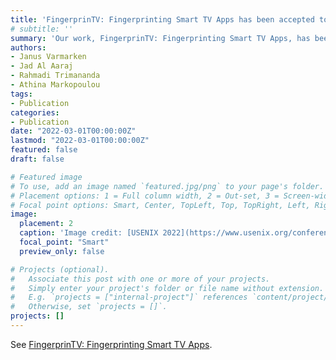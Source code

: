 ```yaml
---
title: 'FingerprinTV: Fingerprinting Smart TV Apps has been accepted to PETS 2022!'
# subtitle: ''
summary: 'Our work, FingerprinTV: Fingerprinting Smart TV Apps, has been accepted to PETS 2022.'
authors:
- Janus Varmarken
- Jad Al Aaraj
- Rahmadi Trimananda
- Athina Markopoulou
tags:
- Publication
categories:
- Publication
date: "2022-03-01T00:00:00Z"
lastmod: "2022-03-01T00:00:00Z"
featured: false
draft: false

# Featured image
# To use, add an image named `featured.jpg/png` to your page's folder.
# Placement options: 1 = Full column width, 2 = Out-set, 3 = Screen-width
# Focal point options: Smart, Center, TopLeft, Top, TopRight, Left, Right, BottomLeft, Bottom, BottomRight
image:
  placement: 2
  caption: 'Image credit: [USENIX 2022](https://www.usenix.org/conference/usenixsecurity22)'
  focal_point: "Smart"
  preview_only: false

# Projects (optional).
#   Associate this post with one or more of your projects.
#   Simply enter your project's folder or file name without extension.
#   E.g. `projects = ["internal-project"]` references `content/project/deep-learning/index.md`.
#   Otherwise, set `projects = []`.
projects: []
---
```


See [FingerprinTV: Fingerprinting Smart TV Apps](https://petsymposium.org/popets/2022/popets-2022-0088.php).
